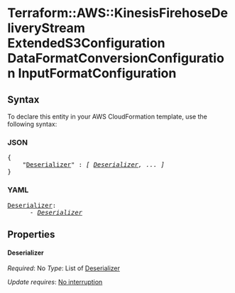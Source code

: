 # Terraform::AWS::KinesisFirehoseDeliveryStream ExtendedS3Configuration DataFormatConversionConfiguration InputFormatConfiguration

## Syntax

To declare this entity in your AWS CloudFormation template, use the following syntax:

### JSON

<pre>
{
    "<a href="#deserializer" title="Deserializer">Deserializer</a>" : <i>[ <a href="extendeds3configuration-dataformatconversionconfiguration-inputformatconfiguration-deserializer.md">Deserializer</a>, ... ]</i>
}
</pre>

### YAML

<pre>
<a href="#deserializer" title="Deserializer">Deserializer</a>: <i>
      - <a href="extendeds3configuration-dataformatconversionconfiguration-inputformatconfiguration-deserializer.md">Deserializer</a></i>
</pre>

## Properties

#### Deserializer

_Required_: No
_Type_: List of <a href="extendeds3configuration-dataformatconversionconfiguration-inputformatconfiguration-deserializer.md">Deserializer</a>

_Update requires_: [No interruption](https://docs.aws.amazon.com/AWSCloudFormation/latest/UserGuide/using-cfn-updating-stacks-update-behaviors.html#update-no-interrupt)

